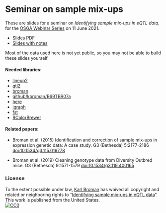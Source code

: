 # Seminar on sample mix-ups

These are slides for a seminar on _Identifying sample mix-ups in eQTL
data_, for the [OSGA Webinar Series](https://opar.io/training/osga-webinar-series-2020.html)
on 11 June 2021.

- [Slides PDF](https://kbroman.org/Talk_OSGA2021/osga2021.pdf)
- [Slides with notes](https://kbroman.org/Talk_OSGA2021/osga2021_notes.pdf)

Most of the data used here is not yet public, so you may not be able
to build these slides yourself.

#### Needed libraries:

- [lineup2](https://cran.r-project.org/package=lineup2)
- [qtl2](https://kbroman.org/qtl2)
- [broman](https://cran.r-project.org/package=broman)
- [github/kbroman/B6BTBR07a](https://github.com/kbroman/B6BTBR07a)
- [here](https://cran.r-project.org/package=here)
- [igraph](https://cran.r-project.org/package=here)
- [fst](https://cran.r-project.org/package=fst)
- [RColorBrewer](https://cran.r-project.org/package=RColorBrewer)

#### Related papers:

- Broman et al. (2015) Identification and correction of sample mix-ups
  in expression genetic data: A case study. G3 (Bethesda) 5:2177-2186
  [doi:10.1534/g3.115.019778](https://doi.org/10.1534/g3.115.019778)

- Broman et al. (2019) Cleaning genotype data from Diversity Outbred
  mice. G3 (Bethesda) 9:1571-1579
  [doi:10.1534/g3.119.400165](https://doi.org/10.1534/g3.119.400165)

### License

To the extent possible under law,
[Karl Broman](https://github.com/kbroman)
has waived all copyright and related or neighboring rights to
&ldquo;[Identifying sample mix-ups in eQTL data](https://github.com/kbroman/Talk_OSGA2021)&rdquo;.
This work is published from the United States.
<br/>
[![CC0](https://i.creativecommons.org/p/zero/1.0/88x31.png)](https://creativecommons.org/publicdomain/zero/1.0/)
